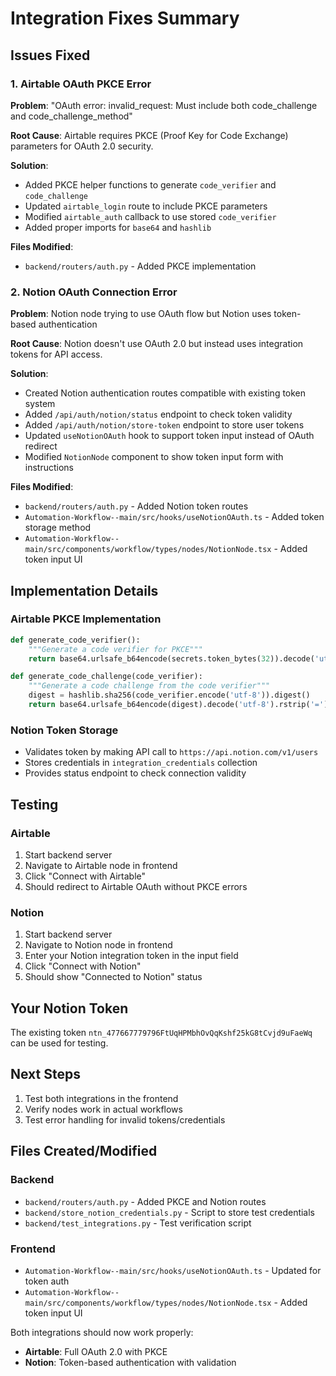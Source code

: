 # Integration Fixes Summary

## Issues Fixed

### 1. Airtable OAuth PKCE Error
**Problem**: "OAuth error: invalid_request: Must include both code_challenge and code_challenge_method"

**Root Cause**: Airtable requires PKCE (Proof Key for Code Exchange) parameters for OAuth 2.0 security.

**Solution**:
- Added PKCE helper functions to generate `code_verifier` and `code_challenge`
- Updated `airtable_login` route to include PKCE parameters
- Modified `airtable_auth` callback to use stored `code_verifier`
- Added proper imports for `base64` and `hashlib`

**Files Modified**:
- `backend/routers/auth.py` - Added PKCE implementation

### 2. Notion OAuth Connection Error
**Problem**: Notion node trying to use OAuth flow but Notion uses token-based authentication

**Root Cause**: Notion doesn't use OAuth 2.0 but instead uses integration tokens for API access.

**Solution**:
- Created Notion authentication routes compatible with existing token system
- Added `/api/auth/notion/status` endpoint to check token validity
- Added `/api/auth/notion/store-token` endpoint to store user tokens
- Updated `useNotionOAuth` hook to support token input instead of OAuth redirect
- Modified `NotionNode` component to show token input form with instructions

**Files Modified**:
- `backend/routers/auth.py` - Added Notion token routes
- `Automation-Workflow--main/src/hooks/useNotionOAuth.ts` - Added token storage method
- `Automation-Workflow--main/src/components/workflow/types/nodes/NotionNode.tsx` - Added token input UI

## Implementation Details

### Airtable PKCE Implementation
```python
def generate_code_verifier():
    """Generate a code verifier for PKCE"""
    return base64.urlsafe_b64encode(secrets.token_bytes(32)).decode('utf-8').rstrip('=')

def generate_code_challenge(code_verifier):
    """Generate a code challenge from the code verifier"""
    digest = hashlib.sha256(code_verifier.encode('utf-8')).digest()
    return base64.urlsafe_b64encode(digest).decode('utf-8').rstrip('=')
```

### Notion Token Storage
- Validates token by making API call to `https://api.notion.com/v1/users`
- Stores credentials in `integration_credentials` collection
- Provides status endpoint to check connection validity

## Testing

### Airtable
1. Start backend server
2. Navigate to Airtable node in frontend
3. Click "Connect with Airtable"
4. Should redirect to Airtable OAuth without PKCE errors

### Notion
1. Start backend server
2. Navigate to Notion node in frontend
3. Enter your Notion integration token in the input field
4. Click "Connect with Notion"
5. Should show "Connected to Notion" status

## Your Notion Token
The existing token `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` can be used for testing.

## Next Steps
1. Test both integrations in the frontend
2. Verify nodes work in actual workflows
3. Test error handling for invalid tokens/credentials

## Files Created/Modified

### Backend
- `backend/routers/auth.py` - Added PKCE and Notion routes
- `backend/store_notion_credentials.py` - Script to store test credentials
- `backend/test_integrations.py` - Test verification script

### Frontend
- `Automation-Workflow--main/src/hooks/useNotionOAuth.ts` - Updated for token auth
- `Automation-Workflow--main/src/components/workflow/types/nodes/NotionNode.tsx` - Added token input UI

Both integrations should now work properly:
- **Airtable**: Full OAuth 2.0 with PKCE
- **Notion**: Token-based authentication with validation 